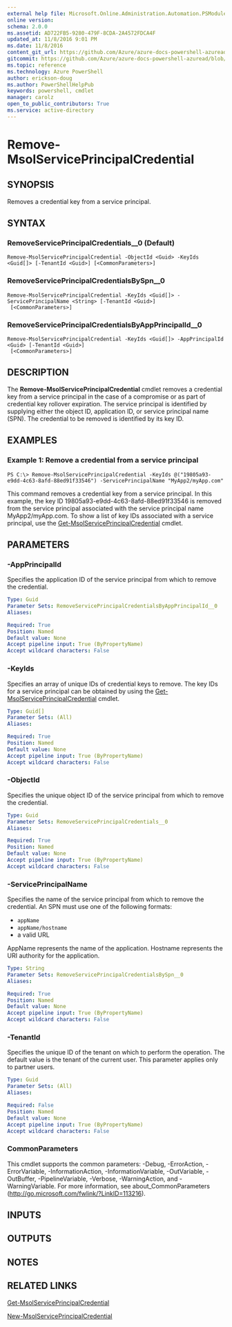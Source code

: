 ```yaml
---
external help file: Microsoft.Online.Administration.Automation.PSModule.dll-Help.xml
online version:
schema: 2.0.0
ms.assetid: AD722FB5-9280-479F-8CDA-2A4572FDCA4F
updated_at: 11/8/2016 9:01 PM
ms.date: 11/8/2016
content_git_url: https://github.com/Azure/azure-docs-powershell-azuread/blob/master/Azure%20AD%20Cmdlets/MSOnline/v1/Remove-MsolServicePrincipalCredential.md
gitcommit: https://github.com/Azure/azure-docs-powershell-azuread/blob/2c57f1e6f7b36ad296f1b569969f9c974ec0e0c3/Azure%20AD%20Cmdlets/MSOnline/v1/Remove-MsolServicePrincipalCredential.md
ms.topic: reference
ms.technology: Azure PowerShell
author: erickson-doug
ms.author: PowerShellHelpPub
keywords: powershell, cmdlet
manager: carolz
open_to_public_contributors: True
ms.service: active-directory
---
```


# Remove-MsolServicePrincipalCredential

## SYNOPSIS
Removes a credential key from a service principal.

## SYNTAX

### RemoveServicePrincipalCredentials__0 (Default)
```
Remove-MsolServicePrincipalCredential -ObjectId <Guid> -KeyIds <Guid[]> [-TenantId <Guid>] [<CommonParameters>]
```

### RemoveServicePrincipalCredentialsBySpn__0
```
Remove-MsolServicePrincipalCredential -KeyIds <Guid[]> -ServicePrincipalName <String> [-TenantId <Guid>]
 [<CommonParameters>]
```

### RemoveServicePrincipalCredentialsByAppPrincipalId__0
```
Remove-MsolServicePrincipalCredential -KeyIds <Guid[]> -AppPrincipalId <Guid> [-TenantId <Guid>]
 [<CommonParameters>]
```

## DESCRIPTION
The **Remove-MsolServicePrincipalCredential** cmdlet removes a credential key from a service principal in the case of a compromise or as part of credential key rollover expiration.
The service principal is identified by supplying either the object ID, application ID, or service principal name (SPN).
The credential to be removed is identified by its key ID.

## EXAMPLES

### Example 1: Remove a credential from a service principal
```
PS C:\> Remove-MsolServicePrincipalCredential -KeyIds @("19805a93-e9dd-4c63-8afd-88ed91f33546") -ServicePrincipalName "MyApp2/myApp.com"
```

This command removes a credential key from a service principal.
In this example, the key ID 19805a93-e9dd-4c63-8afd-88ed91f33546 is removed from the service principal associated with the service principal name MyApp2/myApp.com.
To show a list of key IDs associated with a service principal, use the [Get-MsolServicePrincipalCredential](./Get-MsolServicePrincipalCredential.md) cmdlet.

## PARAMETERS

### -AppPrincipalId
Specifies the application ID of the service principal from which to remove the credential.

```yaml
Type: Guid
Parameter Sets: RemoveServicePrincipalCredentialsByAppPrincipalId__0
Aliases:

Required: True
Position: Named
Default value: None
Accept pipeline input: True (ByPropertyName)
Accept wildcard characters: False
```

### -KeyIds
Specifies an array of unique IDs of credential keys to remove.
The key IDs for a service principal can be obtained by using the [Get-MsolServicePrincipalCredential](./Get-MsolServicePrincipalCredential.md) cmdlet.

```yaml
Type: Guid[]
Parameter Sets: (All)
Aliases:

Required: True
Position: Named
Default value: None
Accept pipeline input: True (ByPropertyName)
Accept wildcard characters: False
```

### -ObjectId
Specifies the unique object ID of the service principal from which to remove the credential.

```yaml
Type: Guid
Parameter Sets: RemoveServicePrincipalCredentials__0
Aliases:

Required: True
Position: Named
Default value: None
Accept pipeline input: True (ByPropertyName)
Accept wildcard characters: False
```

### -ServicePrincipalName
Specifies the name of the service principal from which to remove the credential.
An SPN must use one of the following formats:

* `appName`
* `appName/hostname`
* a valid URL

AppName represents the name of the application.
Hostname represents the URI authority for the application.

```yaml
Type: String
Parameter Sets: RemoveServicePrincipalCredentialsBySpn__0
Aliases:

Required: True
Position: Named
Default value: None
Accept pipeline input: True (ByPropertyName)
Accept wildcard characters: False
```

### -TenantId
Specifies the unique ID of the tenant on which to perform the operation.
The default value is the tenant of the current user.
This parameter applies only to partner users.

```yaml
Type: Guid
Parameter Sets: (All)
Aliases:

Required: False
Position: Named
Default value: None
Accept pipeline input: True (ByPropertyName)
Accept wildcard characters: False
```

### CommonParameters
This cmdlet supports the common parameters: -Debug, -ErrorAction, -ErrorVariable, -InformationAction, -InformationVariable, -OutVariable, -OutBuffer, -PipelineVariable, -Verbose, -WarningAction, and -WarningVariable. For more information, see about_CommonParameters (http://go.microsoft.com/fwlink/?LinkID=113216).

## INPUTS

## OUTPUTS

## NOTES

## RELATED LINKS
[Get-MsolServicePrincipalCredential](xref:MSOnline/v1/Get-MsolServicePrincipalCredential.md)

[New-MsolServicePrincipalCredential](xref:MSOnline/v1/New-MsolServicePrincipalCredential.md)
